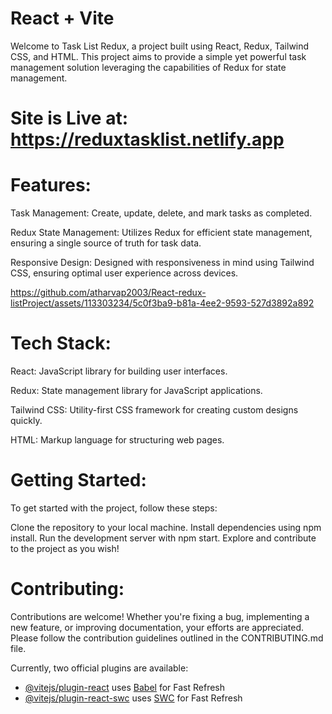 # React + Vite

Welcome to Task List Redux, a project built using React, Redux, Tailwind CSS, and HTML. This project aims to provide a simple yet powerful task management solution leveraging the capabilities of Redux for state management.

# Site is Live at: https://reduxtasklist.netlify.app



# Features:
Task Management: Create, update, delete, and mark tasks as completed.

Redux State Management: Utilizes Redux for efficient state management, ensuring a single source of truth for task data.

Responsive Design: Designed with responsiveness in mind using Tailwind CSS, ensuring optimal user experience across devices.



https://github.com/atharvap2003/React-redux-listProject/assets/113303234/5c0f3ba9-b81a-4ee2-9593-527d3892a892



# Tech Stack:



React: JavaScript library for building user interfaces.

Redux: State management library for JavaScript applications.

Tailwind CSS: Utility-first CSS framework for creating custom designs quickly.

HTML: Markup language for structuring web pages.

# Getting Started:
To get started with the project, follow these steps:

Clone the repository to your local machine.
Install dependencies using npm install.
Run the development server with npm start.
Explore and contribute to the project as you wish!
# Contributing:
Contributions are welcome! Whether you're fixing a bug, implementing a new feature, or improving documentation, your efforts are appreciated. Please follow the contribution guidelines outlined in the CONTRIBUTING.md file.

Currently, two official plugins are available:

- [@vitejs/plugin-react](https://github.com/vitejs/vite-plugin-react/blob/main/packages/plugin-react/README.md) uses [Babel](https://babeljs.io/) for Fast Refresh
- [@vitejs/plugin-react-swc](https://github.com/vitejs/vite-plugin-react-swc) uses [SWC](https://swc.rs/) for Fast Refresh
